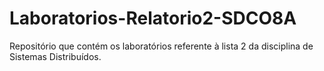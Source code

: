 # Laboratorios-Relatorio2-SDCO8A

Repositório que contém os laboratórios referente à lista 2 da disciplina de Sistemas Distribuídos.